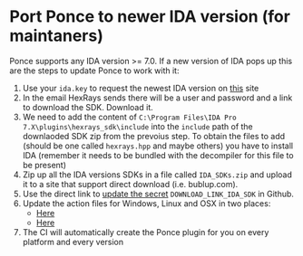 # Port Ponce to newer IDA version (for maintaners)

Ponce supports any IDA version >= 7.0. If a new version of IDA pops up this are the steps to update Ponce to work with it:

1) Use your `ida.key` to request the newest IDA version on [this](https://www.hex-rays.com/updida/) site
2) In the email HexRays sends there will be a user and password and a link to download the SDK. Download it.
3) We need to add the content of `C:\Program Files\IDA Pro 7.X\plugins\hexrays_sdk\include` into the `include` path of the downlaoded SDK zip from the prevoius step. To obtain the files to add (should be one called `hexrays.hpp` and maybe others) you have to install IDA (remember it needs to be bundled with the decompiler for this file to be present)
4) Zip up all the IDA versions SDKs in a file called `IDA_SDKs.zip` and upload it to a site that support direct download (i.e. bublup.com).
5) Use the direct link to [update the secret](https://github.com/illera88/Ponce/settings/secrets/actions) `DOWNLOAD_LINK_IDA_SDK` in Github.
6) Update the action files for Windows, Linux and OSX in two places:
    - [Here](https://github.com/illera88/Ponce/blob/master/.github/workflows/ci-windows.yml#L76-L80)
    - [Here](https://github.com/illera88/Ponce/blob/master/.github/workflows/ci-windows.yml#L142-L150)
7) The CI will automatically create the Ponce plugin for you on every platform and every version 